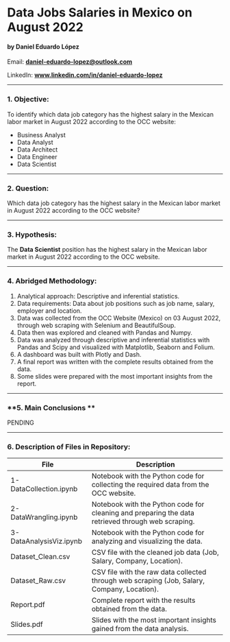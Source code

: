 # Data Jobs Salaries in Mexico on August 2022
#### by Daniel Eduardo López

Email: **daniel-eduardo-lopez@outlook.com**

LinkedIn: **www.linkedin.com/in/daniel-eduardo-lopez**
____
### **1. Objective:**
To identify which data job category has the highest salary in the Mexican labor market in August 2022 according to the OCC website:
- Business Analyst
- Data Analyst
- Data Architect
- Data Engineer
- Data Scientist
____
### **2. Question:**
Which data job category has the highest salary in the Mexican labor market in August 2022 according to the OCC website?
____
### **3. Hypothesis:**
The **Data Scientist** position has the highest salary in the Mexican labor market in August 2022 according to the OCC website.
____
### **4. Abridged Methodology:**
1) Analytical approach: Descriptive and inferential statistics.
2) Data requirements: Data about job positions such as job name, salary, employer and location.
3) Data was collected from the OCC Website (Mexico) on 03 August 2022, through web scraping with Selenium and BeautifulSoup.
4) Data then was explored and cleaned with Pandas and Numpy. 
5) Data was analyzed through descriptive and inferential statistics with Pandas and Scipy and visualized with Matplotlib, Seaborn and Folium. 
6) A dashboard was built with Plotly and Dash.
7) A final report was written with the complete results obtained from the data.
8) Some slides were prepared with the most important insights from the report.
___
### **5. Main Conclusions **
PENDING

___
### **6. Description of Files in Repository:**
File | Description 
--- | --- 
1-DataCollection.ipynb | Notebook with the Python code for collecting the required data from the OCC website.
2-DataWrangling.ipynb | Notebook with the Python code for cleaning and preparing the data retrieved through web scraping.
3-DataAnalysisViz.ipynb | Notebook with the Python code for analyzing and visualizing the data.
Dataset_Clean.csv | CSV file with the cleaned job data  (Job, Salary, Company, Location).
Dataset_Raw.csv | CSV file with the raw data collected through web scraping (Job, Salary, Company, Location).
Report.pdf | Complete report with the results obtained from the data.
Slides.pdf | Slides with the most important insights gained from the data analysis.
